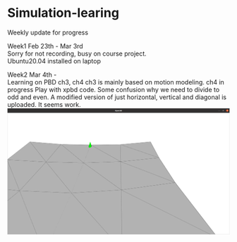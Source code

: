 # Simulation-learing
Weekly update for progress

Week1 Feb 23th - Mar 3rd  
Sorry for not recording, busy on course project.  
Ubuntu20.04 installed on laptop  

Week2 Mar 4th -  
Learning on PBD ch3, ch4
ch3 is mainly based on motion modeling.
ch4 in progress
Play with xpbd code. Some confusion why we need to divide to odd and even. A modified version of just horizontal, vertical and diagonal is uploaded. It seems work.
![image](newversion.png)

